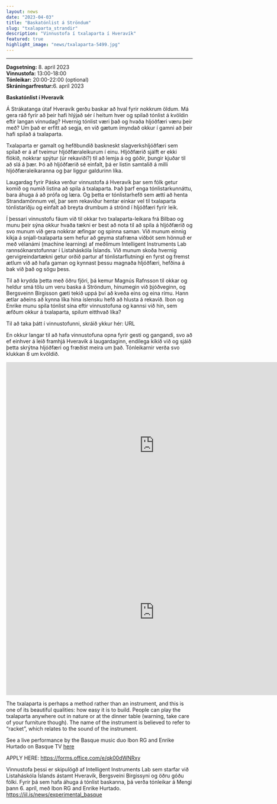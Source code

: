 ```yaml
---
layout: news
date: "2023-04-03"
title: "Baskatónlist á Ströndum"
slug: "txalaparta_strandir"
description: "Vinnustofa í txalaparta í Hveravík"
featured: true
highlight_image: "news/txalaparta-5499.jpg"
---
```

****
<script> import CaptionedImage from "../../components/Images/CaptionedImage.svelte" </script>


<b>Dagsetning:</b> 8. april 2023  <br>
<b>Vinnustofa:</b> 13:00-18:00  <br>
<b>Tónleikar:</b> 20:00-22:00 (optional)  <br>
<b>Skráningarfrestur:</b>6. apríl 2023  <br>

<CaptionedImage
  src="news/txalaparta-5499.jpg"
  alt="Tveir tónlistarmenn spila á txalaparta."
  caption="Sophie and Victor að spila á txalaparta."/>

**Baskatónlist í Hveravík**

Á Strákatanga útaf Hveravík gerðu baskar að hval fyrir nokkrum öldum. Má gera ráð fyrir að þeir hafi hlýjað sér í heitum hver og spilað tónlist á kvöldin eftir langan vinnudag? Hvernig tónlist væri það og hvaða hljóðfæri væru þeir með? Um það er erfitt að segja, en við gætum ímyndað okkur í gamni að þeir hafi spilað á txalaparta.

Txalaparta er gamalt og hefðbundið baskneskt slagverkshljóðfæri sem spilað er á  af tveimur hljóðfæraleikurum í einu. Hljóðfærið sjálft er ekki flókið, nokkrar spýtur (úr rekaviði?) til að lemja á og góðir, þungir kjuðar til að slá á þær. Þó að hljóðfærið sé einfalt, þá er listin samtalið á milli hljóðfæraleikaranna og þar liggur galdurinn líka.

Laugardag fyrir Páska verður vinnustofa á Hveravík þar sem fólk getur komið og numið listina að spila á txalaparta. Það þarf enga tónlistarkunnáttu, bara áhuga á að prófa og læra. Og þetta er tónlistarhefð sem ætti að henta Strandamönnum vel, þar sem rekaviður hentar einkar vel til txalaparta tónlistariðju og einfalt að breyta drumbum á strönd í hljóðfæri fyrir leik.

Í þessari vinnustofu fáum við til okkar tvo txalaparta-leikara frá Bilbao og munu þeir sýna okkur hvaða tækni er best að nota til að spila á hljóðfærið og svo munum við gera nokkrar æfingar og spinna saman. Við munum einnig kíkja á snjall-txalaparta sem hefur að geyma stafræna viðbót sem hönnuð er með vélanámi (machine learning) af meðlimum Intelligent Instruments Lab rannsóknarstofunnar í Listaháskóla Íslands. Við munum skoða hvernig gervigreindartækni getur orðið partur af tónlistarflutningi en fyrst og fremst ætlum við að hafa gaman og kynnast þessu magnaða hljóðfæri, hefðina á bak við það og sögu þess.

Til að krydda þetta með öðru fjöri, þá kemur Magnús Rafnsson til okkar og heldur smá tölu um veru baska á Ströndum, hinumegin við þjóðveginn, og Bergsveinn Birgisson gæti tekið uppá því að kveða eins og eina rímu. Hann ætlar aðeins að kynna líka hina íslensku hefð að hlusta á rekavið. Ibon og Enrike munu spila tónlist sína eftir vinnustofuna og kannsi við hin, sem æfðum okkur á txalaparta, spilum eitthvað líka?

Til að taka þátt í vinnustofunni, skráið ykkur hér: URL

En okkur langar til að hafa vinnustofuna opna fyrir gesti og gangandi, svo að ef einhver á leið framhjá Hveravík á laugardaginn, endilega kíkið við og sjáið þetta skrýtna hljóðfæri og fræðist meira um það. Tónleikarnir verða svo klukkan 8 um kvöldið.
<iframe width="800" height="450" src="https://www.youtube.com/embed/uBbcnqHnQxE" title="YouTube video player" frameborder="0" allow="accelerometer; autoplay; clipboard-write; encrypted-media; gyroscope; picture-in-picture; web-share" allowfullscreen></iframe>
<br>
<iframe width="800" height="450" src="https://www.youtube.com/embed/505x6YgAgyc" title="YouTube video player" frameborder="0" allow="accelerometer; autoplay; clipboard-write; encrypted-media; gyroscope; picture-in-picture; web-share" allowfullscreen></iframe>

<br>

The txalaparta is perhaps a method rather than an instrument, and this is one of its beautiful qualities: how easy it is to build. People can play the txalaparta anywhere out in nature or at the dinner table (warning, take care of your furniture though). The name of the instrument is believed to refer to “racket”, which relates to the sound of the instrument. 

<CaptionedImage
  src="news/txalaparta-5517.jpg"
  alt="Hin stafræna txalaparta verður einnig á svæðinu."
  caption="Er hægt að spila á txalaparta með gervigreind?"/>


See a live performance by the Basque music duo Ibon RG and Enrike Hurtado on Basque TV <a href="https://www.eitb.eus/eu/telebista/programak/eitb-kultura/bideoak/osoa/8758212/bideoa-ibon-rgren-eta-enrike-hurtadoren-musika/?fbclid=IwAR22JRpp13_wa_hQAUSPa_8YkXObswVbGvjuW6eo7JfVi2RdK0gt_Q-afRQ">here</a> 

APPLY HERE: https://forms.office.com/e/qk00dWNRxy


<CaptionedImage
  src="news/txalaparta-5397.jpg"
  alt="Txalaparta planks stacked side by side with sensors at the bottom."
  caption="How can artificial intelligence become part of musical performance?"/>

Vinnustofa þessi er skipulögð af Intelligent Instruments Lab sem starfar við Listaháskóla Íslands ástamt Hveravík, Bergsveini Birgissyni og öðru góðu fólki. Fyrir þá sem hafa áhuga á tónlist baskanna, þá verða tónleikar á Mengi þann 6. apríl, með Ibon RG and Enrike Hurtado.
https://iil.is/news/experimental_basque

<CaptionedImage
  src="news/karl.jpeg"
  alt="A man playing txalaparta, in the background a yellow shelving system."
  caption="Lab associate Karl Jóhann with the txalaparta he's developing with creative AI"/>